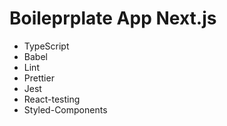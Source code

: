 # Boileprplate App Next.js 

- TypeScript
- Babel
- Lint
- Prettier
- Jest
- React-testing
- Styled-Components

